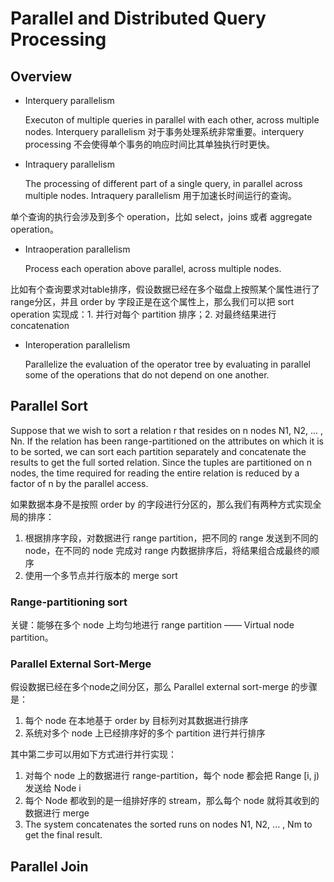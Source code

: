# Parallel and Distributed Query Processing
## Overview
* Interquery parallelism

    Executon of multiple queries in parallel with each other, across multiple nodes. Interquery parallelism 对于事务处理系统非常重要。interquery processing 不会使得单个事务的响应时间比其单独执行时更快。

* Intraquery parallelism

    The processing of different part of a single query, in parallel across multiple nodes. Intraquery parallelism 用于加速长时间运行的查询。


单个查询的执行会涉及到多个 operation，比如 select，joins 或者 aggregate operation。

* Intraoperation parallelism

    Process each operation above parallel, across multiple nodes.

比如有个查询要求对table排序，假设数据已经在多个磁盘上按照某个属性进行了range分区，并且 order by 字段正是在这个属性上，那么我们可以把 sort operation 实现成：1. 并行对每个 partition 排序；2. 对最终结果进行 concatenation

* Interoperation parallelism

    Parallelize the evaluation of the operator tree by evaluating in parallel some of the operations that do not depend on one another.

## Parallel Sort
Suppose that we wish to sort a relation r that resides on n nodes N1, N2, ... , Nn. If the relation has been range-partitioned on the attributes on which it is to be sorted, we can sort each partition separately and concatenate the results to get the full sorted relation. Since the tuples are partitioned on n nodes, the time required for reading the entire relation is reduced by a factor of n by the parallel access.

如果数据本身不是按照 order by 的字段进行分区的，那么我们有两种方式实现全局的排序：

1. 根据排序字段，对数据进行 range partition，把不同的 range 发送到不同的 node，在不同的 node 完成对 range 内数据排序后，将结果组合成最终的顺序
2. 使用一个多节点并行版本的 merge sort

### Range-partitioning sort
关键：能够在多个 node 上均匀地进行 range partition —— Virtual node partition。

### Parallel External Sort-Merge
假设数据已经在多个node之间分区，那么 Parallel external sort-merge 的步骤是：
1. 每个 node 在本地基于 order by 目标列对其数据进行排序
2. 系统对多个 node 上已经排序好的多个 partition 进行并行排序

其中第二步可以用如下方式进行并行实现：
1. 对每个 node 上的数据进行 range-partition，每个 node 都会把 Range [i, j) 发送给 Node i
2. 每个 Node 都收到的是一组排好序的 stream，那么每个 node 就将其收到的数据进行 merge
3. The system concatenates the sorted runs on nodes N1, N2, ... , Nm to get the final result.

## Parallel Join

